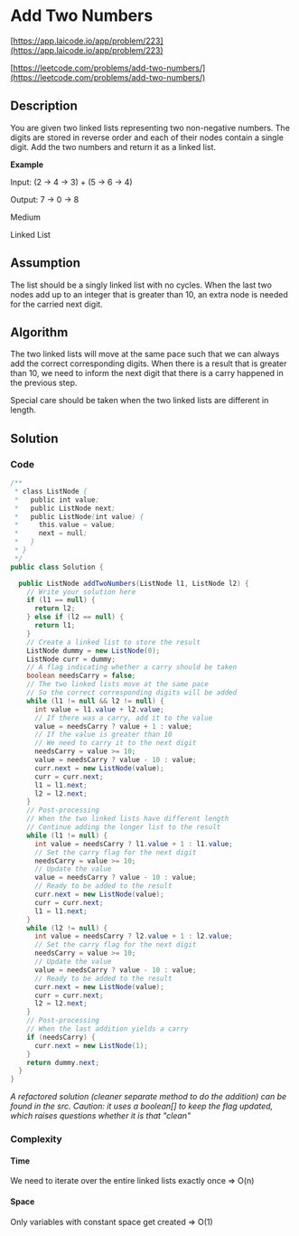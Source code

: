 # Add Two Numbers

[https://app.laicode.io/app/problem/223](https://app.laicode.io/app/problem/223)

[https://leetcode.com/problems/add-two-numbers/](https://leetcode.com/problems/add-two-numbers/)

## Description

You are given two linked lists representing two non-negative numbers. The digits are stored in reverse order and each of their nodes contain a single digit. Add the two numbers and return it as a linked list.

**Example**

Input: (2 -> 4 -> 3) + (5 -> 6 -> 4)

Output: 7 -> 0 -> 8

Medium

Linked List

## Assumption

The list should be a singly linked list with no cycles. When the last two nodes add up to an integer that is greater than 10, an extra node is needed for the carried next digit.

## Algorithm

The two linked lists will move at the same pace such that we can always add the correct corresponding digits. When there is a result that is greater than 10, we need to inform the next digit that there is a carry happened in the previous step.

Special care should be taken when the two linked lists are different in length.

## Solution

### Code

```java
/**
 * class ListNode {
 *   public int value;
 *   public ListNode next;
 *   public ListNode(int value) {
 *     this.value = value;
 *     next = null;
 *   }
 * }
 */
public class Solution {

  public ListNode addTwoNumbers(ListNode l1, ListNode l2) {
    // Write your solution here
    if (l1 == null) {
      return l2;
    } else if (l2 == null) {
      return l1;
    }
    // Create a linked list to store the result
    ListNode dummy = new ListNode(0);
    ListNode curr = dummy;
    // A flag indicating whether a carry should be taken
    boolean needsCarry = false;
    // The two linked lists move at the same pace
    // So the correct corresponding digits will be added
    while (l1 != null && l2 != null) {
      int value = l1.value + l2.value;
      // If there was a carry, add it to the value
      value = needsCarry ? value + 1 : value;
      // If the value is greater than 10
      // We need to carry it to the next digit
      needsCarry = value >= 10;
      value = needsCarry ? value - 10 : value;
      curr.next = new ListNode(value);
      curr = curr.next;
      l1 = l1.next;
      l2 = l2.next;
    }
    // Post-processing
    // When the two linked lists have different length
    // Continue adding the longer list to the result
    while (l1 != null) {
      int value = needsCarry ? l1.value + 1 : l1.value;
      // Set the carry flag for the next digit
      needsCarry = value >= 10;
      // Update the value
      value = needsCarry ? value - 10 : value;
      // Ready to be added to the result
      curr.next = new ListNode(value);
      curr = curr.next;
      l1 = l1.next;
    }
    while (l2 != null) {
      int value = needsCarry ? l2.value + 1 : l2.value;
      // Set the carry flag for the next digit
      needsCarry = value >= 10;
      // Update the value
      value = needsCarry ? value - 10 : value;
      // Ready to be added to the result
      curr.next = new ListNode(value);
      curr = curr.next;
      l2 = l2.next;
    }
    // Post-processing
    // When the last addition yields a carry
    if (needsCarry) {
      curr.next = new ListNode(1);
    }
    return dummy.next;
  }
}
```

_A refactored solution (cleaner separate method to do the addition) can be found in the src. Caution: it uses a boolean[] to keep the flag updated, which raises questions whether it is that "clean"_

### Complexity

#### Time

We need to iterate over the entire linked lists exactly once ⇒ O(n)

#### Space

Only variables with constant space get created ⇒ O(1)
